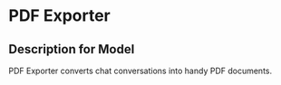 # PDF Exporter

## Description for Model

PDF Exporter converts chat conversations into handy PDF documents.

